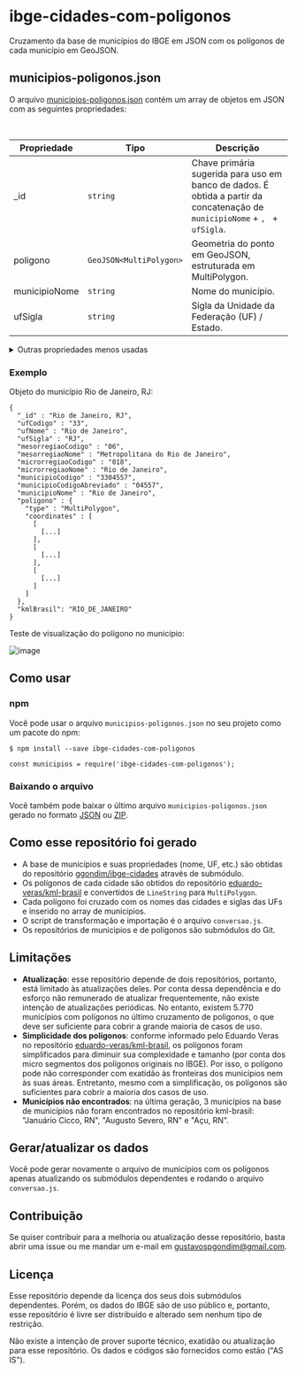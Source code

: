 # ibge-cidades-com-poligonos
Cruzamento da base de municípios do IBGE em JSON com os polígonos de cada município em GeoJSON.

## municipios-poligonos.json

O arquivo [municipios-poligonos.json](municipios-poligonos.json) contém um array de objetos em JSON com as seguintes propriedades:

<br>

| Propriedade | Tipo | Descrição |
| --- | --- | --- |
| _id | `string` | Chave primária sugerida para uso em banco de dados. É obtida a partir da concatenação de `municipioNome` + `, ` + `ufSigla`. |
| poligono | `GeoJSON<MultiPolygon>` | Geometria do ponto em GeoJSON, estruturada em MultiPolygon. |
| municipioNome | `string` | Nome do município.|
| ufSigla | `string`| Sigla da Unidade da Federação (UF) / Estado. |

<details>
<summary>
Outras propriedades menos usadas
</summary>
Demais propriedades disponíveis na base de municípios do IBGE estão disponíveis como `string` em cada objeto:
  
- `ufCodigo`
- `ufNome`
- `mesorregiaoCodigo`
- `mesorregiaoNome`
- `microrregiaoCodigo`
- `microrregiaoNome`
- `municipioCodigo`
- `municipioCodigoAbreviado`
  
Adicionalmente, existe uma propriedade `kmlBrasil` com o nome do arquivo do polígono correspondente no repositório [eduardo-veras/kml-brasil](https://github.com/eduardo-veras/kml-brasil).
</details>

### Exemplo

Objeto do município Rio de Janeiro, RJ:

```
{
  "_id" : "Rio de Janeiro, RJ",
  "ufCodigo" : "33",
  "ufNome" : "Rio de Janeiro",
  "ufSigla" : "RJ",
  "mesorregiaoCodigo" : "06",
  "mesorregiaoNome" : "Metropolitana do Rio de Janeiro",
  "microrregiaoCodigo" : "018",
  "microrregiaoNome" : "Rio de Janeiro",
  "municipioCodigo" : "3304557",
  "municipioCodigoAbreviado" : "04557",
  "municipioNome" : "Rio de Janeiro",
  "poligono" : {
    "type" : "MultiPolygon",
    "coordinates" : [
      [
        [...]
      ],
      [
        [...]
      ],
      [
        [...]
      ]
    ]
  },
  "kmlBrasil": "RIO_DE_JANEIRO"
}
```

Teste de visualização do polígono no município:

![image](https://user-images.githubusercontent.com/2074685/145829415-4c3be422-e72e-4031-bdc8-2bfd5fe4be39.png)

## Como usar

### npm

Você pode usar o arquivo `municipios-poligonos.json` no seu projeto como um pacote do npm:

```
$ npm install --save ibge-cidades-com-poligonos
```

```
const municipios = require('ibge-cidades-com-poligonos');
```

### Baixando o arquivo

Você também pode baixar o último arquivo `municipios-poligonos.json` gerado no formato [JSON](municipios-poligonos.json) ou [ZIP](https://github.com/ggondim/ibge-cidades-com-poligonos/releases/tag/v1.0.0).

## Como esse repositório foi gerado

- A base de municípios e suas propriedades (nome, UF, etc.) são obtidas do repositório [ggondim/ibge-cidades](https://github.com/eduardo-veras/kml-brasil) através de submódulo.
- Os polígonos de cada cidade são obtidos do repositório [eduardo-veras/kml-brasil](https://github.com/eduardo-veras/kml-brasil) e convertidos de `LineString` para `MultiPolygon`.
- Cada polígono foi cruzado com os nomes das cidades e siglas das UFs e inserido no array de municípios.
- O script de transformação e importação é o arquivo `conversao.js`.
- Os repositórios de municipios e de polígonos são submódulos do Git.

## Limitações
- **Atualização**: esse repositório depende de dois repositórios, portanto, está limitado às atualizações deles. Por conta dessa dependência e do esforço não remunerado de atualizar frequentemente, não existe intenção de atualizações periódicas. No entanto, existem 5.770 municípios com polígonos no último cruzamento de polígonos, o que deve ser suficiente para cobrir a grande maioria de casos de uso.
- **Simplicidade dos polígonos**: conforme informado pelo Eduardo Veras no repositório [eduardo-veras/kml-brasil](https://github.com/eduardo-veras/kml-brasil), os polígonos foram simplificados para diminuir sua complexidade e tamanho (por conta dos micro segmentos dos polígonos originais no IBGE). Por isso, o polígono pode não corresponder com exatidão às fronteiras dos municípios nem às suas áreas. Entretanto, mesmo com a simplificação, os polígonos são suficientes para cobrir a maioria dos casos de uso.
- **Municípios não encontrados**: na última geração, 3 municípios na base de municípios não foram encontrados no repositório kml-brasil: "Januário Cicco, RN", "Augusto Severo, RN" e "Açu, RN".

## Gerar/atualizar os dados

Você pode gerar novamente o arquivo de municípios com os polígonos apenas atualizando os submódulos dependentes e rodando o arquivo `conversao.js`.

## Contribuição

Se quiser contribuir para a melhoria ou atualização desse repositório, basta abrir uma issue ou me mandar um e-mail em [gustavospgondim@gmail.com](mailto:gustavospgondim@gmail.com).

## Licença

Esse repositório depende da licença dos seus dois submódulos dependentes. Porém, os dados do IBGE são de uso público e, portanto, esse repositório é livre ser distribuído e alterado sem nenhum tipo de restrição.

Não existe a intenção de prover suporte técnico, exatidão ou atualização para esse repositório. Os dados e códigos são fornecidos como estão ("AS IS"). 

